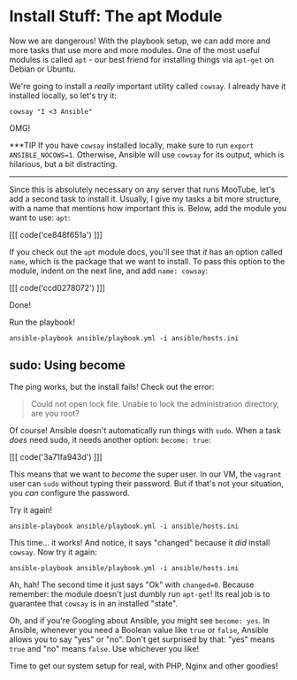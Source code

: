 # Install Stuff: The apt Module

Now we are dangerous! With the playbook setup, we can add more and more tasks that
use more and more modules. One of the most useful modules is called `apt` - our best
friend for installing things via `apt-get` on Debian or Ubuntu.

We're going to install a *really* important utility called `cowsay`. I already have
it installed locally, so let's try it:

```terminal
cowsay "I <3 Ansible"
```

OMG!

***TIP
If you have `cowsay` installed locally, make sure to run `export ANSIBLE_NOCOWS=1`.
Otherwise, Ansible will use `cowsay` for its output, which is hilarious, but a bit
distracting.
***

Since this is absolutely necessary on any server that runs MooTube, let's add a second
task to install it. Usually, I give my tasks a bit more structure, with a name that
mentions how important this is. Below, add the module you want to use: `apt`:

[[[ code('ce848f651a') ]]]

If you check out the `apt` module docs, you'll see that *it* has an option called
`name`, which is the package that we want to install. To pass this option to the
module, indent on the next line, and add `name: cowsay`:

[[[ code('ccd0278072') ]]]

Done!

Run the playbook!

```terminal
ansible-playbook ansible/playbook.yml -i ansible/hosts.ini
```

## sudo: Using become

The ping works, but the install fails! Check out the error:

> Could not open lock file. Unable to lock the administration directory, are you root?

Of course! Ansible doesn't automatically run things with `sudo`. When a task *does*
need sudo, it needs another option: `become: true`:

[[[ code('3a71fa943d') ]]]

This means that we want to *become* the super user. In our VM, the `vagrant` user
can `sudo` without typing their password. But if that's not your situation, you *can*
configure the password.

Try it again!

```terminal
ansible-playbook ansible/playbook.yml -i ansible/hosts.ini
```

This time... it works! And notice, it says "changed" because it *did* install `cowsay`.
Now try it again:

```terminal
ansible-playbook ansible/playbook.yml -i ansible/hosts.ini
```

Ah, hah! The second time it just says "Ok" with `changed=0`. Because remember: the
module doesn't just dumbly run `apt-get`! Its real job is to guarantee that `cowsay`
is in an installed "state".

Oh, and if you're Googling about Ansible, you might see `become: yes`. In Ansible,
whenever you need a Boolean value like `true` or `false`, Ansible allows you to say
"yes" or "no". Don't get surprised by that: "yes" means `true` and "no" means `false`.
Use whichever you like!

Time to get our system setup for real, with PHP, Nginx and other goodies!
